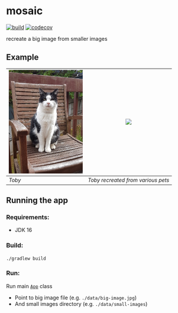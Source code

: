 # mosaic

[![build](https://github.com/wilmol/mosaic/workflows/build/badge.svg?event=push)](https://github.com/wilmol/mosaic/actions?query=workflow%3Abuild)
[![codecov](https://codecov.io/gh/wilmol/mosaic/branch/master/graph/badge.svg)](https://codecov.io/gh/wilmol/mosaic)

recreate a big image from smaller images

## Example

|<img src=data/example.jpg width=200>|<img src=data/example-output.png width=200>|
|---|---|
|*Toby*|*Toby recreated from various pets*|

## Running the app

### Requirements:
- JDK 16

### Build:
```
./gradlew build
```

### Run:
Run main [`App`](mosaic/src/main/java/com/wilmol/mosaic/App.java) class
- Point to big image file (e.g. `./data/big-image.jpg`)
- And small images directory (e.g. `./data/small-images`)
